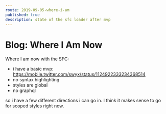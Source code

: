 ```yaml
---
route: 2019-09-05-where-i-am
published: true
description: state of the sfc loader after mvp
---
```


# Blog: Where I Am Now

Where I am now with the SFC:

- i have a basic mvp: https://mobile.twitter.com/swyx/status/1124922333234368514
- no syntax highlighting
- styles are global
- no graphql

so i have a few different directions i can go in. I think it makes sense to go for scoped styles right now.
